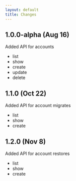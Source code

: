 ```yaml
---
layout: default
title: Changes
---
```


## 1.0.0-alpha (Aug 16)

Added API for accounts
 - list
 - show
 - create
 - update
 - delete

## 1.1.0 (Oct 22)

 Added API for account migrates
 - list
 - show
 - create

## 1.2.0 (Nov 8)

 Added API for account restores
 - list
 - show
 - create
